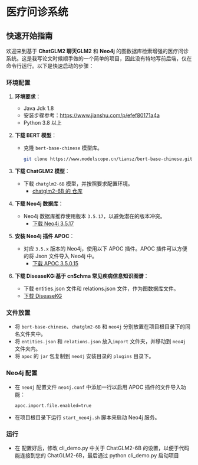 # 医疗问诊系统

## 快速开始指南

欢迎来到基于 **ChatGLM2   聊天GLM2** 和 **Neo4j** 的图数据库检索增强的医疗问诊系统。这是我写论文时候顺手做的一个简单的项目，因此没有特地写前后端，仅在命令行运行。以下是快速启动的步骤：

### 环境配置

1. **环境要求**：

   - Java Jdk 1.8
   - 安装步骤参考：https://www.jianshu.com/p/efef80171a4a
   - Python 3.8 以上

2. **下载 BERT 模型**：

   - 克隆 `bert-base-chinese` 模型库。
     ```bash
     git clone https://www.modelscope.cn/tiansz/bert-base-chinese.git
     ```

3. **下载 ChatGLM2 模型**：

   - 下载 `chatglm2-6B` 模型，并按照要求配置环境。
     - [chatglm2-6B 的 仓库](https://cloud.tsinghua.edu.cn/d/674208019e314311ab5c/?p=%2F&mode=list)

4. **下载 Neo4j 数据库**：

   - Neo4j 数据库推荐使用版本 `3.5.17`，以避免潜在的版本冲突。
     - [下载 Neo4j 3.5.17](https://we-yun.com/doc/neo4j/3.5.17/)

5. **安装 Neo4j 插件 APOC**：

   - 对应 `3.5.x` 版本的 Neo4j，使用以下 APOC 插件。APOC 插件可以方便的将 Json 文件导入 Neo4j 中。
     - [下载 APOC 3.5.0.15](https://github.com/neo4j-contrib/neo4j-apoc-procedures/releases/3.5.0.15)

6. **下载 DiseaseKG:基于 cnSchma 常见疾病信息知识图谱**：
   - 下载 entities.json 文件和 relations.json 文件，作为图数据库文件。
   - [下载 DiseaseKG](http://data.openkg.cn/dataset/disease-information)

### 文件放置

- 将 `bert-base-chinese`、`chatglm2-6B` 和 `neo4j` 分别放置在项目根目录下的同名文件夹中。
- 将 `entities.json` 和 `relations.json` 放入`import` 文件夹，并移动到 `neo4j` 文件夹内。
- 将 `apoc` 的 `jar` 包复制到 `neo4j` 安装目录的 `plugins` 目录下。

### Neo4j 配置

- 在 `neo4j` 配置文件 `neo4j.conf` 中添加一行以启用 APOC 插件的文件导入功能：
  ```
  apoc.import.file.enabled=true
  ```
- 在项目根目录下运行 `start_neo4j.sh` 脚本来启动 Neo4j 服务。

### 运行

- 在 配置好后，修改 cli_demo.py 中关于 ChatGLM2-6B 的设置，以便于代码能连接到您的 ChatGLM2-6B，最后通过 python cli_demo.py 启动项目
